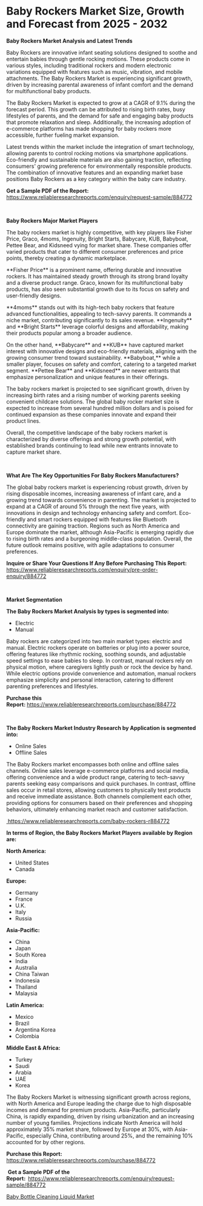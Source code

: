 <p><h1>Baby Rockers Market Size, Growth and Forecast from 2025 - 2032</h1></p><p><strong>Baby Rockers Market Analysis and Latest Trends</strong></p>
<p><p>Baby Rockers are innovative infant seating solutions designed to soothe and entertain babies through gentle rocking motions. These products come in various styles, including traditional rockers and modern electronic variations equipped with features such as music, vibration, and mobile attachments. The Baby Rockers Market is experiencing significant growth, driven by increasing parental awareness of infant comfort and the demand for multifunctional baby products.</p><p>The Baby Rockers Market is expected to grow at a CAGR of 9.1% during the forecast period. This growth can be attributed to rising birth rates, busy lifestyles of parents, and the demand for safe and engaging baby products that promote relaxation and sleep. Additionally, the increasing adoption of e-commerce platforms has made shopping for baby rockers more accessible, further fueling market expansion.</p><p>Latest trends within the market include the integration of smart technology, allowing parents to control rocking motions via smartphone applications. Eco-friendly and sustainable materials are also gaining traction, reflecting consumers' growing preference for environmentally responsible products. The combination of innovative features and an expanding market base positions Baby Rockers as a key category within the baby care industry.</p></p>
<p><strong>Get a Sample PDF of the Report:&nbsp;</strong> <a href="https://www.reliableresearchreports.com/enquiry/request-sample/884772?utm_campaign=2269&utm_medium=2&utm_source=Github&utm_content=ia&utm_term=05042025&utm_id=baby-rockers">https://www.reliableresearchreports.com/enquiry/request-sample/884772</a></p>
<p>&nbsp;</p>
<p><strong>Baby Rockers Major Market Players</strong></p>
<p><p>The baby rockers market is highly competitive, with key players like Fisher Price, Graco, 4moms, Ingenuity, Bright Starts, Babycare, KUB, Babyboat, Pettee Bear, and Kidsneed vying for market share. These companies offer varied products that cater to different consumer preferences and price points, thereby creating a dynamic marketplace.</p><p>**Fisher Price** is a prominent name, offering durable and innovative rockers. It has maintained steady growth through its strong brand loyalty and a diverse product range. Graco, known for its multifunctional baby products, has also seen substantial growth due to its focus on safety and user-friendly designs. </p><p>**4moms** stands out with its high-tech baby rockers that feature advanced functionalities, appealing to tech-savvy parents. It commands a niche market, contributing significantly to its sales revenue. **Ingenuity** and **Bright Starts** leverage colorful designs and affordability, making their products popular among a broader audience.</p><p>On the other hand, **Babycare** and **KUB** have captured market interest with innovative designs and eco-friendly materials, aligning with the growing consumer trend toward sustainability. **Babyboat,** while a smaller player, focuses on safety and comfort, catering to a targeted market segment. **Pettee Bear** and **Kidsneed** are newer entrants that emphasize personalization and unique features in their offerings.</p><p>The baby rockers market is projected to see significant growth, driven by increasing birth rates and a rising number of working parents seeking convenient childcare solutions. The global baby rocker market size is expected to increase from several hundred million dollars and is poised for continued expansion as these companies innovate and expand their product lines.</p><p>Overall, the competitive landscape of the baby rockers market is characterized by diverse offerings and strong growth potential, with established brands continuing to lead while new entrants innovate to capture market share.</p></p>
<p>&nbsp;</p>
<p><strong>What Are The Key Opportunities For Baby Rockers Manufacturers?</strong></p>
<p><p>The global baby rockers market is experiencing robust growth, driven by rising disposable incomes, increasing awareness of infant care, and a growing trend towards convenience in parenting. The market is projected to expand at a CAGR of around 5% through the next five years, with innovations in design and technology enhancing safety and comfort. Eco-friendly and smart rockers equipped with features like Bluetooth connectivity are gaining traction. Regions such as North America and Europe dominate the market, although Asia-Pacific is emerging rapidly due to rising birth rates and a burgeoning middle-class population. Overall, the future outlook remains positive, with agile adaptations to consumer preferences.</p></p>
<p><strong>Inquire or Share Your Questions If Any Before Purchasing This Report:</strong> <a href="https://www.reliableresearchreports.com/enquiry/pre-order-enquiry/884772?utm_campaign=2269&utm_medium=2&utm_source=Github&utm_content=ia&utm_term=05042025&utm_id=baby-rockers">https://www.reliableresearchreports.com/enquiry/pre-order-enquiry/884772</a></p>
<p>&nbsp;</p>
<p><strong>Market Segmentation</strong></p>
<p><strong>The Baby Rockers Market Analysis by types is segmented into:</strong></p>
<p><ul><li>Electric</li><li>Manual</li></ul></p>
<p><p>Baby rockers are categorized into two main market types: electric and manual. Electric rockers operate on batteries or plug into a power source, offering features like rhythmic rocking, soothing sounds, and adjustable speed settings to ease babies to sleep. In contrast, manual rockers rely on physical motion, where caregivers lightly push or rock the device by hand. While electric options provide convenience and automation, manual rockers emphasize simplicity and personal interaction, catering to different parenting preferences and lifestyles.</p></p>
<p><strong>Purchase this Report:&nbsp;</strong><a href="https://www.reliableresearchreports.com/purchase/884772?utm_campaign=2269&utm_medium=2&utm_source=Github&utm_content=ia&utm_term=05042025&utm_id=baby-rockers">https://www.reliableresearchreports.com/purchase/884772</a></p>
<p>&nbsp;</p>
<p><strong>The Baby Rockers Market Industry Research by Application is segmented into:</strong></p>
<p><ul><li>Online Sales</li><li>Offline Sales</li></ul></p>
<p><p>The Baby Rockers market encompasses both online and offline sales channels. Online sales leverage e-commerce platforms and social media, offering convenience and a wide product range, catering to tech-savvy parents seeking easy comparisons and quick purchases. In contrast, offline sales occur in retail stores, allowing customers to physically test products and receive immediate assistance. Both channels complement each other, providing options for consumers based on their preferences and shopping behaviors, ultimately enhancing market reach and customer satisfaction.</p></p>
<p><a href="https://www.reliableresearchreports.com/baby-rockers-r884772?utm_campaign=2269&utm_medium=2&utm_source=Github&utm_content=ia&utm_term=05042025&utm_id=baby-rockers">&nbsp;https://www.reliableresearchreports.com/baby-rockers-r884772</a></p>
<p><strong>In terms of Region, the Baby Rockers Market Players available by Region are:</strong></p>
<p>
    <p> <strong> North America: </strong>
        <ul>
            <li>United States</li>
            <li>Canada</li>
        </ul>
        </p> 
    <p> <strong> Europe: </strong>
        <ul>
            <li>Germany</li>
            <li>France</li>
            <li>U.K.</li>
            <li>Italy</li>
            <li>Russia</li>
        </ul>
        </p> 
    <p> <strong> Asia-Pacific: </strong>
        <ul>
            <li>China</li>
            <li>Japan</li>
            <li>South Korea</li>
            <li>India</li>
            <li>Australia</li>
            <li>China Taiwan</li>
            <li>Indonesia</li>
            <li>Thailand</li>
            <li>Malaysia</li>
        </ul>
        </p> 
    <p> <strong> Latin America: </strong>
        <ul>
            <li>Mexico</li>
            <li>Brazil</li>
            <li>Argentina Korea</li>
            <li>Colombia</li>
        </ul>
        </p> 
    <p> <strong> Middle East & Africa: </strong>
        <ul>
            <li>Turkey</li>
            <li>Saudi</li>
            <li>Arabia</li>
            <li>UAE</li>
            <li>Korea</li>
        </ul>
    </p>
    </p>
<p><p>The Baby Rockers Market is witnessing significant growth across regions, with North America and Europe leading the charge due to high disposable incomes and demand for premium products. Asia-Pacific, particularly China, is rapidly expanding, driven by rising urbanization and an increasing number of young families. Projections indicate North America will hold approximately 35% market share, followed by Europe at 30%, with Asia-Pacific, especially China, contributing around 25%, and the remaining 10% accounted for by other regions.</p></p>
<p><strong>Purchase this Report: </strong><a href="https://www.reliableresearchreports.com/purchase/884772?utm_campaign=2269&utm_medium=2&utm_source=Github&utm_content=ia&utm_term=05042025&utm_id=baby-rockers">https://www.reliableresearchreports.com/purchase/884772</a></p>
<p>&nbsp;<strong>Get a Sample PDF of the Report:&nbsp;&nbsp;</strong><a href="https://www.reliableresearchreports.com/enquiry/request-sample/884772?utm_campaign=2269&utm_medium=2&utm_source=Github&utm_content=ia&utm_term=05042025&utm_id=baby-rockers">https://www.reliableresearchreports.com/enquiry/request-sample/884772</a></p>
<p><strong></strong></p>
<p><p><a href="https://github.com/juniordelafrance/Market-Research-Report-List-5/blob/main/baby-bottle-cleaning-liquid-market.md?utm_campaign=2269&utm_medium=2&utm_source=Github&utm_content=ia&utm_term=05042025&utm_id=baby-rockers">Baby Bottle Cleaning Liquid Market</a></p></p>